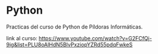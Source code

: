 # Python
Practicas del curso de Python de Píldoras Informáticas.

link al curso: https://www.youtube.com/watch?v=G2FCfQj-9ig&list=PLU8oAlHdN5BlvPxziopYZRd55pdqFwkeS
